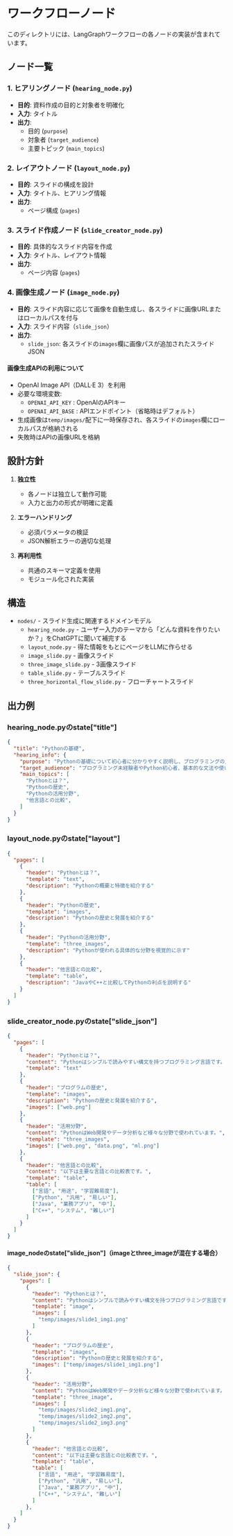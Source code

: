 # ワークフローノード

このディレクトリには、LangGraphワークフローの各ノードの実装が含まれています。

## ノード一覧

### 1. ヒアリングノード (`hearing_node.py`)
- **目的**: 資料作成の目的と対象者を明確化
- **入力**: タイトル
- **出力**: 
  - 目的 (`purpose`)
  - 対象者 (`target_audience`)
  - 主要トピック (`main_topics`)

### 2. レイアウトノード (`layout_node.py`)
- **目的**: スライドの構成を設計
- **入力**: タイトル、ヒアリング情報
- **出力**: 
  - ページ構成 (`pages`)

### 3. スライド作成ノード (`slide_creator_node.py`)
- **目的**: 具体的なスライド内容を作成
- **入力**: タイトル、レイアウト情報
- **出力**: 
  - ページ内容 (`pages`)

### 4. 画像生成ノード (`image_node.py`)
- **目的**: スライド内容に応じて画像を自動生成し、各スライドに画像URLまたはローカルパスを付与
- **入力**: スライド内容（`slide_json`）
- **出力**: 
  - `slide_json`: 各スライドの`images`欄に画像パスが追加されたスライドJSON

#### 画像生成APIの利用について
- OpenAI Image API（DALL·E 3）を利用
- 必要な環境変数:
  - `OPENAI_API_KEY` : OpenAIのAPIキー
  - `OPENAI_API_BASE` : APIエンドポイント（省略時はデフォルト）
- 生成画像は`temp/images/`配下に一時保存され、各スライドの`images`欄にローカルパスが格納される
- 失敗時はAPIの画像URLを格納

## 設計方針

1. **独立性**
   - 各ノードは独立して動作可能
   - 入力と出力の形式が明確に定義

2. **エラーハンドリング**
   - 必須パラメータの検証
   - JSON解析エラーの適切な処理

3. **再利用性**
   - 共通のスキーマ定義を使用
   - モジュール化された実装

## 構造
- `nodes/` - スライド生成に関連するドメインモデル
  - `hearing_node.py` - ユーザー入力のテーマから「どんな資料を作りたいか？」をChatGPTに聞いて補完する
  - `layout_node.py` - 得た情報をもとにページをLLMに作らせる
  - `image_slide.py` - 画像スライド
  - `three_image_slide.py` - 3画像スライド
  - `table_slide.py` - テーブルスライド
  - `three_horizontal_flow_slide.py` - フローチャートスライド

## 出力例
### hearing_node.pyのstate["title"]
```JSON
{
  "title": "Pythonの基礎",
  "hearing_info": {
    "purpose": "Pythonの基礎について初心者に分かりやすく説明し、プログラミングの入門として活用できる資料を作成する。", 
    "target_audience": "プログラミング未経験者やPython初心者、基本的な文法や使い方を学びたい社会人・学生。", 
    "main_topics": [
      "Pythonとは？", 
      "Pythonの歴史", 
      "Pythonの活用分野", 
      "他言語との比較", 
    ]
  }
}
```

### layout_node.pyのstate["layout"]
```JSON
{
  "pages": [
    {
      "header": "Pythonとは？",
      "template": "text",
      "description": "Pythonの概要と特徴を紹介する"
    },
    {
      "header": "Pythonの歴史",
      "template": "images",
      "description": "Pythonの歴史と発展を紹介する"
    },
    {
      "header": "Pythonの活用分野",
      "template": "three_images",
      "description": "Pythonが使われる具体的な分野を視覚的に示す"
    },
    {
      "header": "他言語との比較",
      "template": "table",
      "description": "JavaやC++と比較してPythonの利点を説明する"
    }
  ]
}
```

### slide_creator_node.pyのstate["slide_json"]
```JSON
{
  "pages": [
    {
      "header": "Pythonとは？",
      "content": "Pythonはシンプルで読みやすい構文を持つプログラミング言語です。",
      "template": "text"
    },
    {
      "header": "プログラムの歴史",
      "template": "images",
      "description": "Pythonの歴史と発展を紹介する",
      "images": ["web.png"]
    },
    {
      "header": "活用分野",
      "content": "PythonはWeb開発やデータ分析など様々な分野で使われています。",
      "template": "three_images",
      "images": ["web.png", "data.png", "ml.png"]
    },
    {
      "header": "他言語との比較",
      "content": "以下は主要な言語との比較表です。",
      "template": "table",
      "table": [
        ["言語", "用途", "学習難易度"],
        ["Python", "汎用", "易しい"],
        ["Java", "業務アプリ", "中"],
        ["C++", "システム", "難しい"]
      ]
    }
  ]
}
```
#### image_nodeのstate["slide_json"]（imageとthree_imageが混在する場合）
```json
{
  "slide_json": {
    "pages": [
      {
        "header": "Pythonとは？",
        "content": "Pythonはシンプルで読みやすい構文を持つプログラミング言語です。",
        "template": "image",
        "images": [
          "temp/images/slide1_img1.png"
        ]
      },
      {
        "header": "プログラムの歴史",
        "template": "images",
        "description": "Pythonの歴史と発展を紹介する",
        "images": ["temp/images/slide1_img1.png"]
      },
      {
        "header": "活用分野",
        "content": "PythonはWeb開発やデータ分析など様々な分野で使われています。",
        "template": "three_image",
        "images": [
          "temp/images/slide2_img1.png",
          "temp/images/slide2_img2.png",
          "temp/images/slide2_img3.png"
        ]
      },
      {
        "header": "他言語との比較",
        "content": "以下は主要な言語との比較表です。",
        "template": "table",
        "table": [
          ["言語", "用途", "学習難易度"],
          ["Python", "汎用", "易しい"],
          ["Java", "業務アプリ", "中"],
          ["C++", "システム", "難しい"]
        ]
      },
    ]
  }
}
```
